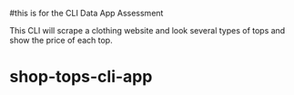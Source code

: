 #this is for the CLI Data App Assessment

This CLI will scrape a clothing website and look several types of tops and show the price of each top.
# shop-tops-cli-app
